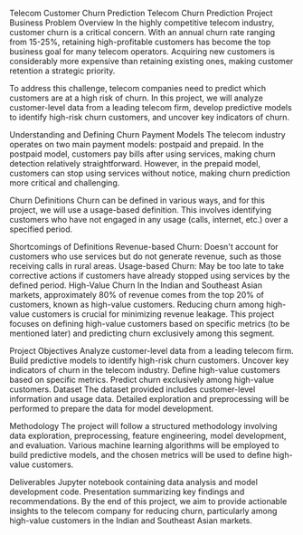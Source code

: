 Telecom Customer Churn Prediction
Telecom Churn Prediction Project
Business Problem Overview
In the highly competitive telecom industry, customer churn is a critical concern. With an annual churn rate ranging from 15-25%, retaining high-profitable customers has become the top business goal for many telecom operators. Acquiring new customers is considerably more expensive than retaining existing ones, making customer retention a strategic priority.

To address this challenge, telecom companies need to predict which customers are at a high risk of churn. In this project, we will analyze customer-level data from a leading telecom firm, develop predictive models to identify high-risk churn customers, and uncover key indicators of churn.

Understanding and Defining Churn
Payment Models
The telecom industry operates on two main payment models: postpaid and prepaid. In the postpaid model, customers pay bills after using services, making churn detection relatively straightforward. However, in the prepaid model, customers can stop using services without notice, making churn prediction more critical and challenging.

Churn Definitions
Churn can be defined in various ways, and for this project, we will use a usage-based definition. This involves identifying customers who have not engaged in any usage (calls, internet, etc.) over a specified period.

Shortcomings of Definitions
Revenue-based Churn: Doesn't account for customers who use services but do not generate revenue, such as those receiving calls in rural areas.
Usage-based Churn: May be too late to take corrective actions if customers have already stopped using services by the defined period.
High-Value Churn
In the Indian and Southeast Asian markets, approximately 80% of revenue comes from the top 20% of customers, known as high-value customers. Reducing churn among high-value customers is crucial for minimizing revenue leakage. This project focuses on defining high-value customers based on specific metrics (to be mentioned later) and predicting churn exclusively among this segment.

Project Objectives
Analyze customer-level data from a leading telecom firm.
Build predictive models to identify high-risk churn customers.
Uncover key indicators of churn in the telecom industry.
Define high-value customers based on specific metrics.
Predict churn exclusively among high-value customers.
Dataset
The dataset provided includes customer-level information and usage data. Detailed exploration and preprocessing will be performed to prepare the data for model development.

Methodology
The project will follow a structured methodology involving data exploration, preprocessing, feature engineering, model development, and evaluation. Various machine learning algorithms will be employed to build predictive models, and the chosen metrics will be used to define high-value customers.

Deliverables
Jupyter notebook containing data analysis and model development code.
Presentation summarizing key findings and recommendations.
By the end of this project, we aim to provide actionable insights to the telecom company for reducing churn, particularly among high-value customers in the Indian and Southeast Asian markets.
